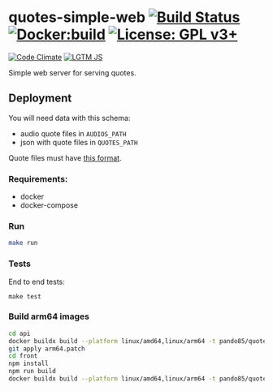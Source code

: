 # quotes-simple-web [![Build Status](https://travis-ci.org/pando85/quotes-simple-web.svg?branch=master)](https://travis-ci.org/pando85/quotes-simple-web) [![Docker:build](https://img.shields.io/docker/build/pando85/quotes-simple-web.svg)](https://hub.docker.com/r/pando85/quotes-simple-web/) [![License: GPL v3+](https://img.shields.io/badge/License-GPL%20v3%2B-blue.svg)](https://www.gnu.org/licenses/gpl-3.0)

[![Code Climate](https://codeclimate.com/github/pando85/quotes-simple-web/badges/gpa.svg)](https://codeclimate.com/github/pando85/quotes-simple-web)  [![LGTM JS](https://img.shields.io/lgtm/grade/javascript/g/pando85/quotes-simple-web.svg?logo=lgtm)](https://lgtm.com/projects/g/pando85/quotes-simple-web/context:javascript)

Simple web server for serving quotes.


## Deployment

You will need data with this schema:
  - audio quote files in `AUDIOS_PATH`
  - json with quote files in `QUOTES_PATH`

Quote files must have [this format](https://github.com/pando85/quotes-simple-web/blob/master/api/test/data/transcripts/1.json).

### Requirements:

- docker
- docker-compose

### Run

```bash
make run
```

### Tests

End to end tests:

```
make test
```

### Build arm64 images

```bash
cd api
docker buildx build --platform linux/amd64,linux/arm64 -t pando85/quotes-simple-web-api:latest .
git apply arm64.patch
cd front
npm install
npm run build
docker buildx build --platform linux/amd64,linux/arm64 -t pando85/quotes-simple-web-front:latest .
```
